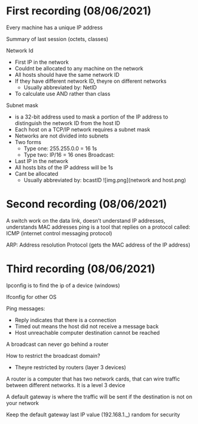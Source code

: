 # First recording (08/06/2021)

Every machine has a unique IP address

Summary of last session (octets, classes)

Network Id
- First IP in the network
- Couldnt be allocated to any machine on the network
- All hosts should have the same network ID
- If they have different network ID, theyre on different networks
    - Usually abbreviated by: NetID
- To calculate use AND rather than class	

Subnet mask 
- is a 32-bit address used to mask a portion of the IP address to distinguish the network ID from the host ID
- Each host on a TCP/IP network requires a subnet mask
- Networks are not divided into subnets
- Two forms
    - Type one: 255.255.0.0 = 16 1s
    - Type two: IP/16 = 16 ones
Broadcast:
- Last IP in the network
- All hosts bits of the IP address will be 1s
- Cant be allocated
    - Usually abbreviated by: bcastID 
![img.png](network and host.png)
# Second recording (08/06/2021)
A switch work on the data link, doesn’t understand IP addresses, understands MAC addresses
ping is a tool that replies on a protocol called: ICMP (internet control messaging protocol)

ARP: Address resolution Protocol (gets the MAC address of the IP address)
# Third recording (08/06/2021)

Ipconfig is to find the ip of a device (windows)

Ifconfig for other OS

Ping messages:
- Reply indicates that there is a connection
- Timed out means the host did not receive a message back
- Host unreachable computer destination cannot be reached

A broadcast can never go behind a router

How to restrict the broadcast domain?
- Theyre restricted by routers (layer 3 devices)

A router is a computer that has two network cards, that can wire traffic between different networks. It is a level 3 device

A default gateway is where the traffic will be sent if the destination is not on your network

Keep the default gateway last IP value (192.168.1._) random for security
